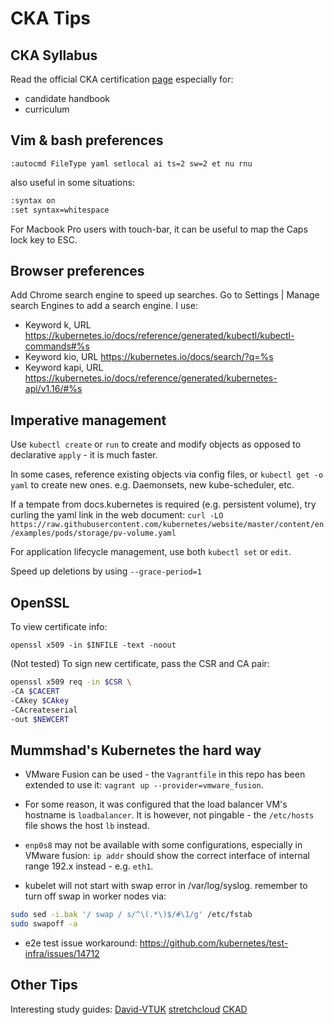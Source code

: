 # CKA Tips

## CKA Syllabus

Read the official CKA certification [page](https://training.linuxfoundation.org/certification/certified-kubernetes-administrator-cka/) especially for:

* candidate handbook
* curriculum

## Vim & bash preferences

`:autocmd FileType yaml setlocal ai ts=2 sw=2 et nu rnu` 

also useful in some situations:

```bash
:syntax on
:set syntax=whitespace
```

For Macbook Pro users with touch-bar, it can be useful to map the Caps lock key to ESC.

## Browser preferences

Add Chrome search engine to speed up searches. Go to Settings | Manage search Engines to add a search engine. I use:

* Keyword k, URL https://kubernetes.io/docs/reference/generated/kubectl/kubectl-commands#%s
* Keyword kio, URL https://kubernetes.io/docs/search/?q=%s
* Keyword kapi, URL https://kubernetes.io/docs/reference/generated/kubernetes-api/v1.16/#%s

## Imperative management

Use `kubectl create` or `run` to create and modify objects as opposed to declarative `apply` - it is much faster.

In some cases, reference existing objects via config files, or `kubectl get -o yaml` to create new ones. e.g. Daemonsets, new kube-scheduler, etc.

If a tempate from docs.kubernetes is required (e.g. persistent volume), try curling the yaml link in the web document:
`curl -LO https://raw.githubusercontent.com/kubernetes/website/master/content/en/examples/pods/storage/pv-volume.yaml`

For application lifecycle management, use both `kubectl set` or `edit`.

Speed up deletions by using `--grace-period=1`

## OpenSSL

To view certificate info:

`openssl x509 -in $INFILE -text -noout`

(Not tested) To sign new certificate, pass the CSR and CA pair:

```bash
openssl x509 req -in $CSR \
-CA $CACERT
-CAkey $CAkey
-CAcreateserial
-out $NEWCERT
```

## Mummshad's Kubernetes the hard way

* VMware Fusion can be used - the `Vagrantfile` in this repo has been extended to use it: `vagrant up --provider=vmware_fusion`.

* For some reason, it was configured that the load balancer VM's hostname is `loadbalancer`. It is however, not pingable - the `/etc/hosts` file shows the host `lb` instead.

* `enp0s8` may not be available with some configurations, especially in VMware fusion: `ip addr` should show the correct interface of internal range 192.x instead - e.g. `eth1`.

* kubelet will not start with swap error in /var/log/syslog. remember to turn off swap in worker nodes via:
```bash
sudo sed -i.bak '/ swap / s/^\(.*\)$/#\1/g' /etc/fstab
sudo swapoff -a
```

* e2e test issue workaround: https://github.com/kubernetes/test-infra/issues/14712

## Other Tips

Interesting study guides:
[David-VTUK](https://github.com/David-VTUK/CKA-StudyGuide)
[stretchcloud](https://github.com/stretchcloud/cka-lab-practice)
[CKAD](https://github.com/dgkanatsios/CKAD-exercises)

